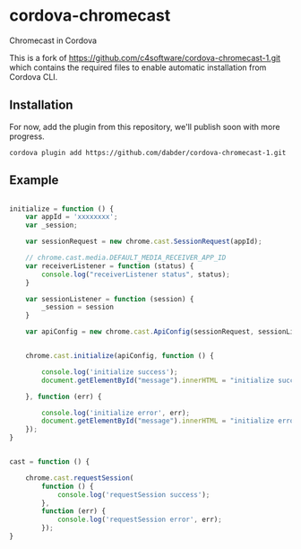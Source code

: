 cordova-chromecast
==================

Chromecast in Cordova

This is a fork of https://github.com/c4software/cordova-chromecast-1.git
which contains the required files to enable automatic installation from Cordova CLI.


## Installation
For now, add the plugin from this repository, we'll publish soon with more progress.

```
cordova plugin add https://github.com/dabder/cordova-chromecast-1.git
```

## Example

```javascript

initialize = function () {
    var appId = 'xxxxxxxx';
    var _session;

    var sessionRequest = new chrome.cast.SessionRequest(appId);

    // chrome.cast.media.DEFAULT_MEDIA_RECEIVER_APP_ID
    var receiverListener = function (status) {
        console.log("receiverListener status", status);
    }

    var sessionListener = function (session) {
        _session = session
    }

    var apiConfig = new chrome.cast.ApiConfig(sessionRequest, sessionListener, receiverListener);


    chrome.cast.initialize(apiConfig, function () {

        console.log('initialize success');
        document.getElementById("message").innerHTML = "initialize success";

    }, function (err) {

        console.log('initialize error', err);
        document.getElementById("message").innerHTML = "initialize error";
    });
}


cast = function () {

    chrome.cast.requestSession(
        function () {
            console.log('requestSession success');
        },
        function (err) {
            console.log('requestSession error', err);
        });
}

```